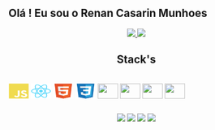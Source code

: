 ## Olá ! Eu sou o Renan Casarin Munhoes 

<div align="center">
  <a href="github.com/anuraghazra/github-readme-stats">
  <img height="140em" src="https://github-readme-stats.vercel.app/api?username=munhoesrc&show_icons=true&theme=merko&include_all_commits=true&count_private=true"/>
  </a>
  <a href="github.com/anuraghazra/github-readme-stats">
  <img height="140em" src="https://github-readme-stats.vercel.app/api/top-langs/?username=munhoesrc&layout=compact&langs_count=7&theme=merko"/>
  </a>
  
  ## Stack's
  
</div>
  
  <div style="display: inline_block"><br>
  <img align="center" height="30" width="40" src="https://raw.githubusercontent.com/devicons/devicon/master/icons/javascript/javascript-plain.svg">
  <img align="center" height="30" width="40" src="https://raw.githubusercontent.com/devicons/devicon/master/icons/react/react-original.svg">
  <img align="center" height="30" width="40" src="https://raw.githubusercontent.com/devicons/devicon/master/icons/html5/html5-original.svg">
  <img align="center" height="30" width="40" src="https://raw.githubusercontent.com/devicons/devicon/master/icons/css3/css3-original.svg">
  <img align="center" height="30" width="40" src="https://cdn.jsdelivr.net/gh/devicons/devicon/icons/nodejs/nodejs-plain.svg">
  <img align="center" height="30" width="40" src="https://cdn.jsdelivr.net/gh/devicons/devicon/icons/git/git-original.svg">
  <img align="center" height="30" width="40" src="https://cdn.jsdelivr.net/gh/devicons/devicon/icons/jest/jest-plain.svg">
  <img align="center" height="30" width="40" src="https://cdn.jsdelivr.net/gh/devicons/devicon/icons/redux/redux-original.svg"> 
  
</div>
  
##
  
<div align="center">
    <a href="https://twitter.com/MunhoesRenan" target="_blank"><img src="https://img.shields.io/badge/Twitter-1DA1F2?style=for-the-badge&logo=twitter&logoColor=white" target="_blank"></a>
  <a href="http://munhoesrc.me/" target="_blank"><img src="https://img.shields.io/badge/Portfolio-%23000000.svg?style=for-the-badge&logo=firefox&logoColor=#FF7139" target="_blank"></a> 
  <a href = "mailto:munhoesrc@gmail.com"><img src="https://img.shields.io/badge/-Gmail-%23333?style=for-the-badge&logo=gmail&logoColor=white" target="_blank"></a>
  <a href="https://www.linkedin.com/in/renancasarinmunhoes/" target="_blank"><img src="https://img.shields.io/badge/-LinkedIn-%230077B5?style=for-the-badge&logo=linkedin&logoColor=white" target="_blank"></a> 
</div>
  

